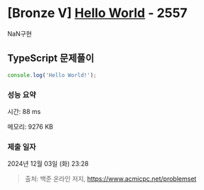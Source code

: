 # [Bronze V] [Hello World](https://www.acmicpc.net/problem/2557) - 2557 

NaN구현

## TypeScript 문제풀이

```TypeScript
console.log('Hello World!');
```

### 성능 요약

시간: 88 ms

메모리: 9276 KB

### 제출 일자

2024년 12월 03일 (화) 23:28

> 출처: 백준 온라인 저지, https://www.acmicpc.net/problemset 

